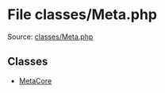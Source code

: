 File classes/Meta.php
=========

Source: [classes/Meta.php](https://github.com/PrestaShop/PrestaShop/blob/1.5.6.1/classes/Meta.php)


Classes
-------

* [MetaCore](class.MetaCore.md)

